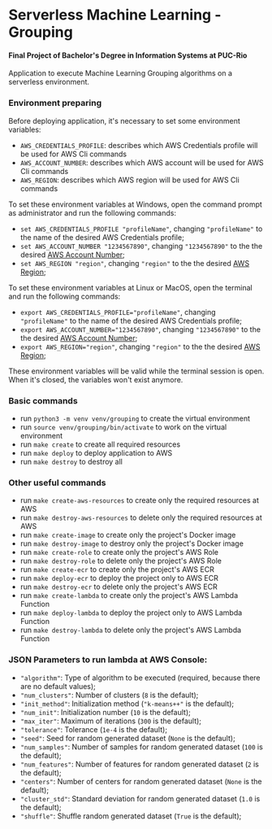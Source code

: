 # Serverless Machine Learning - Grouping
#### Final Project of Bachelor's Degree in Information Systems at PUC-Rio

Application to execute Machine Learning Grouping algorithms on a serverless environment.

### Environment preparing
Before deploying application, it's necessary to set some environment variables:
* `AWS_CREDENTIALS_PROFILE`: describes which AWS Credentials profile will be used for AWS Cli commands
* `AWS_ACCOUNT_NUMBER`: describes which AWS account will be used for AWS Cli commands
* `AWS_REGION`: describes which AWS region will be used for AWS Cli commands

To set these environment variables at Windows, open the command prompt as administrator and run the following commands:
* `set AWS_CREDENTIALS_PROFILE "profileName"`, changing `"profileName"` to the name of the desired AWS Credentials profile;
* `set AWS_ACCOUNT_NUMBER "1234567890"`, changing `"1234567890"` to the the desired [AWS Account Number](https://docs.aws.amazon.com/pt_br/general/latest/gr/acct-identifiers.html);
* `set AWS_REGION "region"`, changing `"region"` to the the desired [AWS Region](https://docs.aws.amazon.com/pt_br/AWSEC2/latest/UserGuide/using-regions-availability-zones.html#concepts-regions);

To set these environment variables at Linux or MacOS, open the terminal and run the following commands:
* `export AWS_CREDENTIALS_PROFILE="profileName"`, changing `"profileName"` to the name of the desired AWS Credentials profile;
* `export AWS_ACCOUNT_NUMBER="1234567890"`, changing `"1234567890"` to the the desired [AWS Account Number](https://docs.aws.amazon.com/pt_br/general/latest/gr/acct-identifiers.html);
* `export AWS_REGION="region"`, changing `"region"` to the the desired [AWS Region](https://docs.aws.amazon.com/pt_br/AWSEC2/latest/UserGuide/using-regions-availability-zones.html#concepts-regions);

These environment variables will be valid while the terminal session is open. When it's closed, the variables won't exist anymore.

### Basic commands
* run `python3 -m venv venv/grouping` to create the virtual environment
* run `source venv/grouping/bin/activate` to work on the virtual environment
* run `make create` to create all required resources
* run `make deploy` to deploy application to AWS
* run `make destroy` to destroy all

### Other useful commands
* run `make create-aws-resources` to create only the required resources at AWS
* run `make destroy-aws-resources` to delete only the required resources at AWS
* run `make create-image` to create only the project's Docker image
* run `make destroy-image` to destroy only the project's Docker image
* run `make create-role` to create only the project's AWS Role
* run `make destroy-role` to delete only the project's AWS Role
* run `make create-ecr` to create only the project's AWS ECR
* run `make deploy-ecr` to deploy the project only to AWS ECR
* run `make destroy-ecr` to delete only the project's AWS ECR
* run `make create-lambda` to create only the project's AWS Lambda Function
* run `make deploy-lambda` to deploy the project only to AWS Lambda Function
* run `make destroy-lambda` to delete only the project's AWS Lambda Function

### JSON Parameters to run lambda at AWS Console:
* `"algorithm"`: Type of algorithm to be executed (required, because there are no default values);
* `"num_clusters"`: Number of clusters (`8` is the default);
* `"init_method"`: Initialization method (`"k-means++"` is the default);
* `"num_init"`: Initialization number (`10` is the default);
* `"max_iter"`: Maximum of iterations (`300` is the default);
* `"tolerance"`: Tolerance (`1e-4` is the default);
* `"seed"`: Seed for random generated dataset (`None` is the default);
* `"num_samples"`: Number of samples for random generated dataset (`100` is the default);
* `"num_features"`: Number of features for random generated dataset (`2` is the default);
* `"centers"`: Number of centers for random generated dataset (`None` is the default);
* `"cluster_std"`: Standard deviation for random generated dataset (`1.0` is the default);
* `"shuffle"`: Shuffle random generated dataset (`True` is the default);
